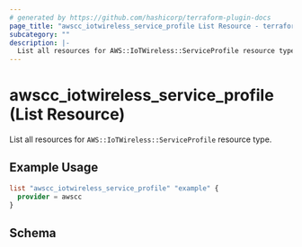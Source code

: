 ```yaml
---
# generated by https://github.com/hashicorp/terraform-plugin-docs
page_title: "awscc_iotwireless_service_profile List Resource - terraform-provider-awscc"
subcategory: ""
description: |-
  List all resources for AWS::IoTWireless::ServiceProfile resource type.
---
```


# awscc_iotwireless_service_profile (List Resource)

List all resources for `AWS::IoTWireless::ServiceProfile` resource type.

## Example Usage

```terraform
list "awscc_iotwireless_service_profile" "example" {
  provider = awscc
}
```

<!-- schema generated by tfplugindocs -->
## Schema
